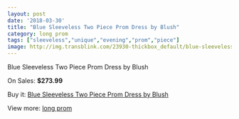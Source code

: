 ```yaml
---
layout: post
date: '2018-03-30'
title: "Blue Sleeveless Two Piece Prom Dress by Blush"
category: long prom
tags: ["sleeveless","unique","evening","prom","piece"]
image: http://img.transblink.com/23930-thickbox_default/blue-sleeveless-two-piece-prom-dress-by-blush.jpg
---
```

Blue Sleeveless Two Piece Prom Dress by Blush

On Sales: **$273.99**
<a href="https://www.transblink.com/en/long-prom/7590-blue-sleeveless-two-piece-prom-dress-by-blush.html"><amp-img layout="responsive" width="600" height="600" src="//img.transblink.com/23930-thickbox_default/blue-sleeveless-two-piece-prom-dress-by-blush.jpg" alt="Blue Sleeveless Two Piece Prom Dress by Blush 0" /></a>
<a href="https://www.transblink.com/en/long-prom/7590-blue-sleeveless-two-piece-prom-dress-by-blush.html"><amp-img layout="responsive" width="600" height="600" src="//img.transblink.com/23932-thickbox_default/blue-sleeveless-two-piece-prom-dress-by-blush.jpg" alt="Blue Sleeveless Two Piece Prom Dress by Blush 1" /></a>
<a href="https://www.transblink.com/en/long-prom/7590-blue-sleeveless-two-piece-prom-dress-by-blush.html"><amp-img layout="responsive" width="600" height="600" src="//img.transblink.com/23931-thickbox_default/blue-sleeveless-two-piece-prom-dress-by-blush.jpg" alt="Blue Sleeveless Two Piece Prom Dress by Blush 2" /></a>

Buy it: [Blue Sleeveless Two Piece Prom Dress by Blush](https://www.transblink.com/en/long-prom/7590-blue-sleeveless-two-piece-prom-dress-by-blush.html "Blue Sleeveless Two Piece Prom Dress by Blush")

View more: [long prom](https://www.transblink.com/en/58-long-prom "long prom")